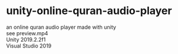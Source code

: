 # unity-online-quran-audio-player
an online quran audio player made with unity  
see preview.mp4  
Unity 2019.2.2f1  
Visual Studio 2019 

